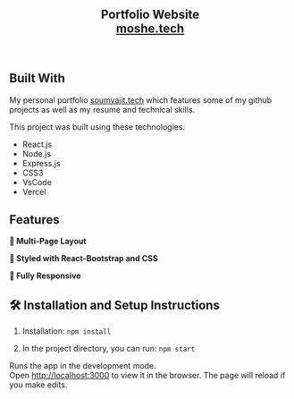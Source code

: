 <h2 align="center">
  Portfolio Website<br/>
  <a href="https://roomfulmoshe.github.io/" target="_blank">moshe.tech</a>
</h2>

<br/>

## Built With

My personal portfolio <a href="[https://soumyajit.vercel.app/](https://roomfulmoshe.github.io/)" target="_blank">soumyajit.tech</a> which features some of my github projects as well as my resume and technical skills.<br/>

This project was built using these technologies.

- React.js
- Node.js
- Express.js
- CSS3
- VsCode
- Vercel

## Features

**📖 Multi-Page Layout**

**🎨 Styled with React-Bootstrap and CSS**

**📱 Fully Responsive**

## 🛠 Installation and Setup Instructions

1. Installation: `npm install`

2. In the project directory, you can run: `npm start`

Runs the app in the development mode.\
Open [http://localhost:3000](http://localhost:3000) to view it in the browser.
The page will reload if you make edits.
